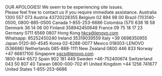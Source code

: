 OUR APOLOGIES! We seem to be experiencing site issues.  
Please feel free to contact us if you require immediate assistance. Australia 1300 557 073 Austria 43720228355 Belgium 02 894 98 00 Brazil (11)3140-0500, 0800-885-0500 Canada 1-855-253-6686 Colombia (571) 638 18 58 Denmark 36 14 06 00 Finland 358942450648 France 09 75 18 17 23 Germany 0711 6569 0807 Hong Kong hkcs@lenovo.com  
Whatsapp: 85252450240 Ireland 35319039559 Italy +39 0698350955 Japan 0120-80-4545 Korea 02-6288-0077 Mexico 018003-LENOVO (536686) Netherlands 085-888-1111 New Zealand 0800 446 833 Norway +47 66817100 Singapore sgcs@lenovo.com  
1800-844-6572 Spain 902 181 449 Sweden +46-752400674 Switzerland 043 50 807 40 Taiwan 0800-000-702 #1 United Kingdom +44 1256 741677 United States 1-855-253-6686